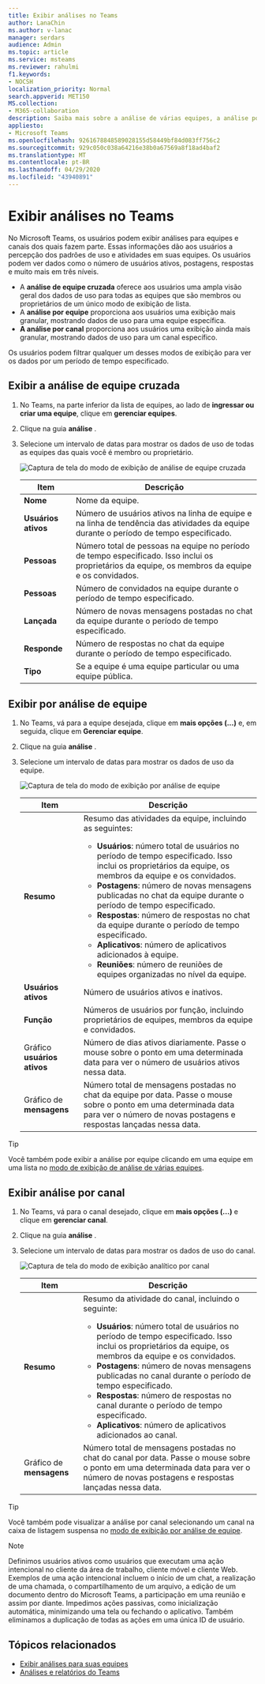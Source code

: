 ```yaml
---
title: Exibir análises no Teams
author: LanaChin
ms.author: v-lanac
manager: serdars
audience: Admin
ms.topic: article
ms.service: msteams
ms.reviewer: rahulmi
f1.keywords:
- NOCSH
localization_priority: Normal
search.appverid: MET150
MS.collection:
- M365-collaboration
description: Saiba mais sobre a análise de várias equipes, a análise por equipe e a análise por canal no Teams, que permitem que os usuários vejam dados de uso para equipes ou canais dos quais fazem parte.
appliesto:
- Microsoft Teams
ms.openlocfilehash: 9261678848589028155d58449bf84d083ff756c2
ms.sourcegitcommit: 929c050c038a64216e38b0a67569a8f18ad4baf2
ms.translationtype: MT
ms.contentlocale: pt-BR
ms.lasthandoff: 04/29/2020
ms.locfileid: "43940891"
---
```

# <a name="view-analytics-in-teams"></a>Exibir análises no Teams

No Microsoft Teams, os usuários podem exibir análises para equipes e canais dos quais fazem parte. Essas informações dão aos usuários a percepção dos padrões de uso e atividades em suas equipes. Os usuários podem ver dados como o número de usuários ativos, postagens, respostas e muito mais em três níveis.

- A **análise de equipe cruzada** oferece aos usuários uma ampla visão geral dos dados de uso para todas as equipes que são membros ou proprietários de um único modo de exibição de lista.
- A **análise por equipe** proporciona aos usuários uma exibição mais granular, mostrando dados de uso para uma equipe específica.
- **A análise por canal** proporciona aos usuários uma exibição ainda mais granular, mostrando dados de uso para um canal específico.

Os usuários podem filtrar qualquer um desses modos de exibição para ver os dados por um período de tempo especificado.

## <a name="view-cross-team-analytics"></a>Exibir a análise de equipe cruzada

1. No Teams, na parte inferior da lista de equipes, ao lado de **ingressar ou criar uma equipe**, clique em **gerenciar equipes**.
2. Clique na guia **análise** .
3. Selecione um intervalo de datas para mostrar os dados de uso de todas as equipes das quais você é membro ou proprietário.

    ![Captura de tela do modo de exibição de análise de equipe cruzada](../media/view-analytics-cross-team.png)

    |Item |Descrição  |
    |--------|-------------|
    |**Nome**   |Nome da equipe. |
    |**Usuários ativos**   |Número de usuários ativos na linha de equipe e na linha de tendência das atividades da equipe durante o período de tempo especificado.
    |**Pessoas**   |Número total de pessoas na equipe no período de tempo especificado. Isso inclui os proprietários da equipe, os membros da equipe e os convidados.|
    |**Pessoas**   |Número de convidados na equipe durante o período de tempo especificado. |
    |**Lançada**   |Número de novas mensagens postadas no chat da equipe durante o período de tempo especificado. |
    |**Responde**   |Número de respostas no chat da equipe durante o período de tempo especificado. |
    |**Tipo**   |Se a equipe é uma equipe particular ou uma equipe pública.|

## <a name="view-per-team-analytics"></a>Exibir por análise de equipe

1. No Teams, vá para a equipe desejada, clique em **mais opções (...)** e, em seguida, clique em **Gerenciar equipe**.
2. Clique na guia **análise** .
4. Selecione um intervalo de datas para mostrar os dados de uso da equipe.  

    ![Captura de tela do modo de exibição por análise de equipe](../media/view-analytics-per-team.png)

    |Item |Descrição  |
    |--------|-------------|
    |**Resumo**   |Resumo das atividades da equipe, incluindo as seguintes:<ul><li>**Usuários**: número total de usuários no período de tempo especificado. Isso inclui os proprietários da equipe, os membros da equipe e os convidados.</li> <li>**Postagens**: número de novas mensagens publicadas no chat da equipe durante o período de tempo especificado.</li><li>**Respostas**: número de respostas no chat da equipe durante o período de tempo especificado.</li> <li>**Aplicativos**: número de aplicativos adicionados à equipe.</li><li>**Reuniões**: número de reuniões de equipes organizadas no nível da equipe.</li> </ul> |
    |**Usuários ativos**   |Número de usuários ativos e inativos.|
    |**Função**   |Números de usuários por função, incluindo proprietários de equipes, membros da equipe e convidados.|
    |Gráfico **usuários ativos**  |Número de dias ativos diariamente. Passe o mouse sobre o ponto em uma determinada data para ver o número de usuários ativos nessa data.|
    |Gráfico de **mensagens**  |Número total de mensagens postadas no chat da equipe por data. Passe o mouse sobre o ponto em uma determinada data para ver o número de novas postagens e respostas lançadas nessa data.|

> [!TIP]
> Você também pode exibir a análise por equipe clicando em uma equipe em uma lista no [modo de exibição de análise de várias equipes](#view-cross-team-analytics).

## <a name="view-per-channel-analytics"></a>Exibir análise por canal

1. No Teams, vá para o canal desejado, clique em **mais opções (...)** e clique em **gerenciar canal**.
2. Clique na guia **análise** .
3. Selecione um intervalo de datas para mostrar os dados de uso do canal.  

    ![Captura de tela do modo de exibição analítico por canal](../media/view-analytics-per-channel.png)

    |Item |Descrição  |
    |--------|-------------|
    |**Resumo**   |Resumo da atividade do canal, incluindo o seguinte:<ul><li>**Usuários**: número total de usuários no período de tempo especificado. Isso inclui os proprietários da equipe, os membros da equipe e os convidados.</li> <li>**Postagens**: número de novas mensagens publicadas no canal durante o período de tempo especificado.</li><li>**Respostas**: número de respostas no canal durante o período de tempo especificado.</li> <li>**Aplicativos**: número de aplicativos adicionados ao canal.</li> </ul> |
    |Gráfico de **mensagens**  |Número total de mensagens postadas no chat do canal por data. Passe o mouse sobre o ponto em uma determinada data para ver o número de novas postagens e respostas lançadas nessa data.|

> [!TIP]
> Você também pode visualizar a análise por canal selecionando um canal na caixa de listagem suspensa no [modo de exibição por análise de equipe](#view-per-team-analytics).
    
> [!NOTE]
> Definimos usuários ativos como usuários que executam uma ação intencional no cliente da área de trabalho, cliente móvel e cliente Web. Exemplos de uma ação intencional incluem o início de um chat, a realização de uma chamada, o compartilhamento de um arquivo, a edição de um documento dentro do Microsoft Teams, a participação em uma reunião e assim por diante. Impedimos ações passivas, como inicialização automática, minimizando uma tela ou fechando o aplicativo. Também eliminamos a duplicação de todas as ações em uma única ID de usuário.

## <a name="related-topics"></a>Tópicos relacionados

- [Exibir análises para suas equipes](https://support.office.com/article/view-analytics-for-your-teams-5b8ad4b1-af34-4217-aff4-cd11a820b56b)
- [Análises e relatórios do Teams](teams-reporting-reference.md)